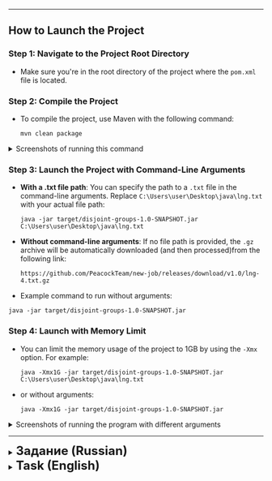 

---

## How to Launch the Project

### Step 1: Navigate to the Project Root Directory
- Make sure you're in the root directory of the project where the `pom.xml` file is located.

### Step 2: Compile the Project

- To compile the project, use Maven with the following command:
    ```
    mvn clean package
    ```
<details>
  <summary>Screenshots of running this command</summary>
  
  <br> <!-- This line break helps separate the summary from the images -->

  ![Screenshot of the command](https://github.com/user-attachments/assets/5ea049d5-5581-4712-b01d-450dae942a49)

</details>


### Step 3: Launch the Project with Command-Line Arguments

- **With a .txt file path**: You can specify the path to a `.txt` file in the command-line arguments. Replace `C:\Users\user\Desktop\java\lng.txt` with your actual file path:
  ```
  java -jar target/disjoint-groups-1.0-SNAPSHOT.jar C:\Users\user\Desktop\java\lng.txt
  ```

- **Without command-line arguments**: If no file path is provided, the `.gz` archive will be automatically downloaded (and then processed)from the following link:
  ```
  https://github.com/PeacockTeam/new-job/releases/download/v1.0/lng-4.txt.gz
  ```
 -  Example command to run without arguments:
  ```
  java -jar target/disjoint-groups-1.0-SNAPSHOT.jar
  ```

### Step 4: Launch with Memory Limit
- You can limit the memory usage of the project to 1GB by using the `-Xmx` option. For example:
    ```
    java -Xmx1G -jar target/disjoint-groups-1.0-SNAPSHOT.jar C:\Users\user\Desktop\java\lng.txt
    ```
- or without arguments:
    ```
    java -Xmx1G -jar target/disjoint-groups-1.0-SNAPSHOT.jar
    ```

<details>
  <summary>Screenshots of running the program with different arguments</summary>

  <br> <!-- This line break helps separate the summary from the images -->

  ![Screenshot 1](https://github.com/user-attachments/assets/eb956860-bb22-4991-ad16-1cd717d7e71a)
  ![Screenshot 2](https://github.com/user-attachments/assets/6d6f530a-b928-41e3-a628-d37a7a01094f)

</details>




---



<details>
  <summary><strong style="font-size: 24px;">Задание (Russian)</strong></summary>

С помощью Java:

1. Считать файл (https://github.com/PeacockTeam/new-job/releases/download/v1.0/lng-4.txt.gz), состоящий из строк вида 

```
A1;B1;C1
A2;B2;C2
A3;B3
...
```
> [!NOTE]
> в строке может быть неограниченное число элементов

2. Найти множество уникальных строчек и разбить его на непересекающиеся группы по следующему критерию:
> Если две строчки имеют совпадения непустых значений в одной или более колонках, они принадлежат одной группе. 

Например, строчки
```
111;123;222
200;123;100
300;;100
```

все принадлежат одной группе, так как первые две строчки имеют одинаковое значение 123 во второй колонке, а две последние одинаковое значение 100 в третьей колонке

строки

```
100;200;300
200;300;100
```

не должны быть в одной группе, так как значение 200 находится в разных колонках

3. Вывести полученные группы в файл в следующем формате:

```
Группа 1
строчка1
строчка2
строчка3
...

Группа 2 
строчка1
строчка2
строчка3
```

- В начале вывода указать получившиееся число групп с более чем одним элементом.
- Сверху расположить группы с наибольшим числом элементов.

4. После выполнения задания необходимо отправить количество полученных групп с более чем одним элементом и время выполнения программы (мы не проверяем код если ответ неверный).
5. Код необходимо выложить на github или gitlab.

## Требования
1. Допустимое время работы - до 30 секунд.
2. Проект должен собираться с помощью maven или gradle в исполняемый jar.
3. jar должен запускаться следующим образом: `java -jar {название проекта}.jar тестовый-файл.txt`
4. Алгоритм не должен потреблять > 1Гб памяти (запускать с ограничением по памяти `-Xmx1G`)

## Примечание
1. Строки вида
```
 "8383"200000741652251"
 "79855053897"83100000580443402";"200000133000191"
```
являются некорректными и должны пропускаться

2. Если в группе две одинаковых строки - нужно оставить одну

</details>


<details>
  <summary><strong style="font-size: 24px;">Task (English)</strong></summary>

Using Java:

1. Read a file (https://github.com/PeacockTeam/new-job/releases/download/v1.0/lng-4.txt.gz) consisting of lines in the following format:

```
A1;B1;C1
A2;B2;C2
A3;B3
...
```
> [!NOTE]
> Each line may contain an unlimited number of elements.

2. Find a set of unique lines and divide it into non-overlapping groups based on the following criterion:
> If two lines have non-empty matching values in one or more columns, they belong to the same group.

For example, the lines:
```
111;123;222
200;123;100
300;;100
```
all belong to the same group, as the first two lines have the same value of 123 in the second column, and the last two have the same value of 100 in the third column.

The lines:
```
100;200;300
200;300;100
```
should not be in the same group, as the value 200 is in different columns.

3. Output the resulting groups to a file in the following format:

```
Group 1
line1
line2
line3
...

Group 2 
line1
line2
line3
```

- At the beginning of the output, indicate the number of groups with more than one element.
- Groups with the largest number of elements should be listed first.

4. After completing the task, you must submit the number of groups with more than one element and the execution time of the program (we do not check the code if the answer is incorrect).
5. The code must be uploaded to GitHub or GitLab.

## Requirements
1. Acceptable execution time - up to 30 seconds.
2. The project should be built using Maven or Gradle into an executable JAR.
3. The JAR should be run as follows: `java -jar {project-name}.jar test-file.txt`
4. The algorithm must not consume more than 1GB of memory (run with memory limit `-Xmx1G`).

## Note
1. Lines like:
  ```
   "8383"200000741652251"
   "79855053897"83100000580443402";"200000133000191"
  ```
  are invalid and should be skipped.

2. If there are duplicate lines in a group, only one should be retained.

</details>
